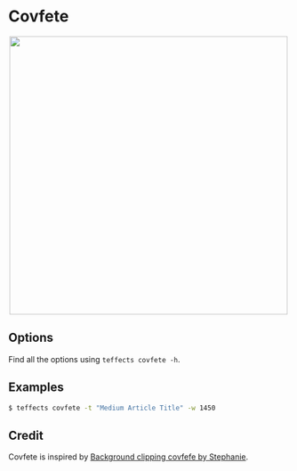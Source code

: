 # Covfete

<p align="center">
<img width="500" src="https://raw.githubusercontent.com/shinokada/teffects/main/images/covfete.png" />
</p>

## Options

Find all the options using `teffects covfete -h`.

## Examples

```sh
$ teffects covfete -t "Medium Article Title" -w 1450
```

## Credit

Covfete is inspired by [Background clipping covfefe by Stephanie](https://codepen.io/ramenhog/pen/VboyrL).